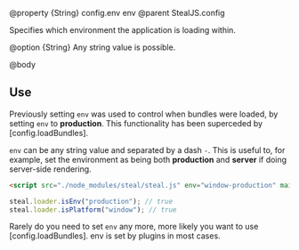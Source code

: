 @property {String} config.env env
@parent StealJS.config

Specifies which environment the application is loading within.

@option {String} Any string value is possible.

@body

## Use

Previously setting `env` was used to control when bundles were loaded, by setting `env` to **production**. This functionality has been superceded by [config.loadBundles].

`env` can be any string value and separated by a dash `-`. This is useful to, for example, set the environment as being both **production** and **server** if doing server-side rendering.

```html
<script src="./node_modules/steal/steal.js" env="window-production" main="myapp"></script>
```

```js
steal.loader.isEnv("production"); // true
steal.loader.isPlatform("window"); // true
```

Rarely do you need to set `env` any more, more likely you want to use [config.loadBundles]. env is set by plugins in most cases.
